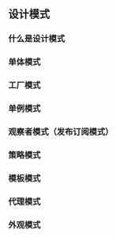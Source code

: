 ## 设计模式
### 什么是设计模式
### 单体模式
### 工厂模式
### 单例模式
### 观察者模式（发布订阅模式）
### 策略模式
### 模板模式
### 代理模式
### 外观模式
